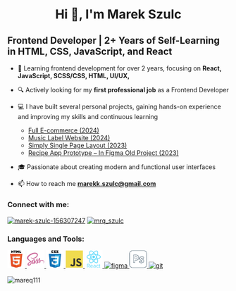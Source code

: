 <h1 align="center">Hi 👋, I'm Marek Szulc</h1>

<h2 align="left">Frontend Developer | 2+ Years of Self-Learning in HTML, CSS, JavaScript, and React</h2>


  - 🌱 Learning frontend development for over 2 years, focusing on <strong>React, JavaScript, SCSS/CSS, HTML, UI/UX, </strong>
  - 🔍 Actively looking for my <strong>first professional job</strong> as a Frontend Developer
  - 💻 I have built several personal projects, gaining hands-on experience and improving my skills and continuous learning
    <ul>
      <li><a href="https://github.com/Mareq111/music-label-shop" target="_blank">Full E-commerce (2024)</a></li>
      <li><a href="https://github.com/Mareq111/music-stream-website" target="_blank">Music Label Website (2024)</a></li>
      <li><a href="https://github.com/Mareq111/Marlleto-Layout-website" target="_blank">Simply Single Page Layout (2023)</a></li>
      <li><a href="https://www.figma.com/proto/wDrWTIWqpyDVV3uR9pV2us/FUDDER-Przepisy-aplikacja?page-id=0%3A1&node-id=845-28946&node-type=canvas&viewport=2393%2C1772%2C0.88&t=qJ55h1WQR8c98raG-8&scaling=scale-down&content-scaling=fixed&starting-point-node-id=512%3A10243&hide-ui=1" target="_blank">Recipe App Prototype – In Figma Old Project (2023)</a></li>
    </ul>
    
  - 🎓 Passionate about creating modern and functional user interfaces
  - 📫 How to reach me **marekk.szulc@gmail.com**


<h3 align="left">Connect with me:</h3>
<p align="left">
<a href="https://linkedin.com/in/marek-szulc-156307247" target="blank"><img align="center" src="https://raw.githubusercontent.com/rahuldkjain/github-profile-readme-generator/master/src/images/icons/Social/linked-in-alt.svg" alt="marek-szulc-156307247" height="30" width="40" /></a>
<a href="https://instagram.com/mrq_szulc" target="blank"><img align="center" src="https://raw.githubusercontent.com/rahuldkjain/github-profile-readme-generator/master/src/images/icons/Social/instagram.svg" alt="mrq_szulc" height="30" width="40" /></a>
</p>

<h3 align="left">Languages and Tools:</h3>
<p align="left"><a href="https://www.w3.org/html/" target="_blank" rel="noreferrer"> <img src="https://raw.githubusercontent.com/devicons/devicon/master/icons/html5/html5-original-wordmark.svg" alt="html5" width="40" height="40"/> </a> <a href="https://sass-lang.com" target="_blank" rel="noreferrer"> <img src="https://raw.githubusercontent.com/devicons/devicon/master/icons/sass/sass-original.svg" alt="sass" width="40" height="40"/> </a> <a href="https://www.w3schools.com/css/" target="_blank" rel="noreferrer"> <img src="https://raw.githubusercontent.com/devicons/devicon/master/icons/css3/css3-original-wordmark.svg" alt="css3" width="40" height="40"/> <a href="https://developer.mozilla.org/en-US/docs/Web/JavaScript" target="_blank" rel="noreferrer"> <img src="https://raw.githubusercontent.com/devicons/devicon/master/icons/javascript/javascript-original.svg" alt="javascript" width="40" height="40"/> </a> <a href="https://reactjs.org/" target="_blank" rel="noreferrer"> <img src="https://raw.githubusercontent.com/devicons/devicon/master/icons/react/react-original-wordmark.svg" alt="react" width="40" height="40"/> </a> </a> <a href="https://www.figma.com/" target="_blank" rel="noreferrer"> <img src="https://www.vectorlogo.zone/logos/figma/figma-icon.svg" alt="figma" width="40" height="40"/> </a>   <a href="https://www.photoshop.com/en" target="_blank" rel="noreferrer"> <img src="https://raw.githubusercontent.com/devicons/devicon/master/icons/photoshop/photoshop-line.svg" alt="photoshop" width="40" height="40"/> </a>  <a href="https://git-scm.com/" target="_blank" rel="noreferrer"> <img src="https://www.vectorlogo.zone/logos/git-scm/git-scm-icon.svg" alt="git" width="40" height="40"/> </a> </p>

<p><img align="center" src="https://github-readme-stats.vercel.app/api/top-langs?username=mareq111&show_icons=true&locale=en&layout=compact" alt="mareq111" /></p>
